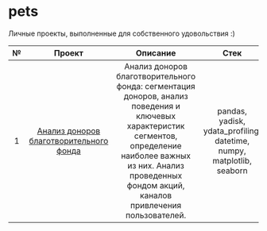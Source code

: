 # pets
Личные проекты, выполненные для собственного удовольствия :)

| № | Проект | Описание | Стек | Статус |
|:----------:|:----------:|:----------:|:----------:|:----------:|
| 1 | [Анализ доноров благотворительного фонда]([https://github.com/LuckyDigits/pets/tree/main/charity_fund_analysis])  | Анализ доноров благотворительного фонда: сегментация доноров, анализ поведения и ключевых характеристик сегментов, определение наиболее важных из них. Анализ проведенных фондом акций, каналов привлечения пользователей.  |  pandas, yadisk, ydata_profiling, datetime, numpy, matplotlib, seaborn  |  Завершен   |
